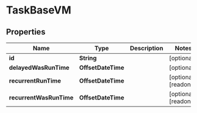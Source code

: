 

# TaskBaseVM


## Properties

| Name | Type | Description | Notes |
|------------ | ------------- | ------------- | -------------|
|**id** | **String** |  |  [optional] |
|**delayedWasRunTime** | **OffsetDateTime** |  |  [optional] |
|**recurrentRunTime** | **OffsetDateTime** |  |  [optional] [readonly] |
|**recurrentWasRunTime** | **OffsetDateTime** |  |  [optional] [readonly] |



